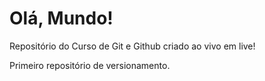 # Olá, Mundo!
 
 Repositório do Curso de Git e Github criado ao vivo em live!

 Primeiro repositório de versionamento.
